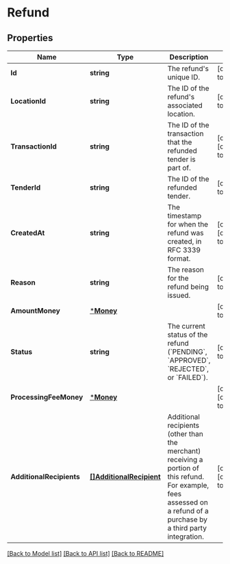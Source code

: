 # Refund

## Properties
Name | Type | Description | Notes
------------ | ------------- | ------------- | -------------
**Id** | **string** | The refund&#x27;s unique ID. | [default to null]
**LocationId** | **string** | The ID of the refund&#x27;s associated location. | [default to null]
**TransactionId** | **string** | The ID of the transaction that the refunded tender is part of. | [optional] [default to null]
**TenderId** | **string** | The ID of the refunded tender. | [default to null]
**CreatedAt** | **string** | The timestamp for when the refund was created, in RFC 3339 format. | [optional] [default to null]
**Reason** | **string** | The reason for the refund being issued. | [default to null]
**AmountMoney** | [***Money**](Money.md) |  | [default to null]
**Status** | **string** | The current status of the refund (&#x60;PENDING&#x60;, &#x60;APPROVED&#x60;, &#x60;REJECTED&#x60;, or &#x60;FAILED&#x60;). | [default to null]
**ProcessingFeeMoney** | [***Money**](Money.md) |  | [optional] [default to null]
**AdditionalRecipients** | [**[]AdditionalRecipient**](AdditionalRecipient.md) | Additional recipients (other than the merchant) receiving a portion of this refund. For example, fees assessed on a refund of a purchase by a third party integration. | [optional] [default to null]

[[Back to Model list]](../README.md#documentation-for-models) [[Back to API list]](../README.md#documentation-for-api-endpoints) [[Back to README]](../README.md)

